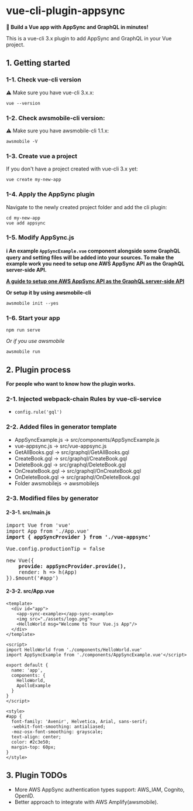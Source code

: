# vue-cli-plugin-appsync

**:rocket: Build a Vue app with AppSync and GraphQL in minutes!**

This is a vue-cli 3.x plugin to add AppSync and GraphQL in your Vue project.

## 1. Getting started

### 1-1. Check vue-cli version
:warning: Make sure you have vue-cli 3.x.x:

```
vue --version
```

### 1-2. Check awsmobile-cli version:
:warning: Make sure you have awsmobile-cli 1.1.x:

```
awsmobile -V
```

### 1-3. Create vue a project
If you don't have a project created with vue-cli 3.x yet:

```
vue create my-new-app
```

### 1-4. Apply the AppSync plugin
Navigate to the newly created project folder and add the cli plugin:

```
cd my-new-app
vue add appsync
```

### 1-5. Modify AppSync.js

**:information_source: An example `AppSyncExample.vue` component alongside some GraphQL query and setting files will be added into your sources. To make the example work you need to setup one AWS AppSync API as the GraphQL server-side API.**

[**A guide to setup one AWS AppSync API as the GraphQL server-side API**](https://github.com/komushi/vue-appsync-study)

**Or setup it by using awsmobile-cli**
```
awsmobile init --yes
```

### 1-6. Start your app

```
npm run serve
```

*Or if you use awsmobile*

```
awsmobile run
```

## 2. Plugin process
**For people who want to know how the plugin works.**

### 2-1. Injected webpack-chain Rules by vue-cli-service

- `config.rule('gql')`

### 2-2. Added files in generator template
* AppSyncExample.js -> src/components/AppSyncExample.js
* vue-appsync.js -> src/vue-appsync.js
* GetAllBooks.gql -> src/graphql/GetAllBooks.gql
* CreateBook.gql -> src/graphql/CreateBook.gql
* DeleteBook.gql -> src/graphql/DeleteBook.gql
* OnCreateBook.gql -> src/graphql/OnCreateBook.gql
* OnDeleteBook.gql -> src/graphql/OnDeleteBook.gql
* Folder awsmobilejs -> awsmobilejs

### 2-3. Modified files by generator
#### 2-3-1. src/main.js
<pre>
import Vue from 'vue'
import App from './App.vue'
<b>import { appSyncProvider } from './vue-appsync'</b>

Vue.config.productionTip = false

new Vue({
    <b>provide: appSyncProvider.provide(),</b>
    render: h => h(App)
}).$mount('#app')
</pre>

#### 2-3-2. src/App.vue
```
<template>
  <div id="app">
    <app-sync-example></app-sync-example>
    <img src="./assets/logo.png">
    <HelloWorld msg="Welcome to Your Vue.js App"/>
  </div>
</template>

<script>
import HelloWorld from './components/HelloWorld.vue'
import AppSyncExample from './components/AppSyncExample.vue'</script>

export default {
  name: 'app',
  components: {
    HelloWorld,
    ApolloExample
  }
}
</script>

<style>
#app {
  font-family: 'Avenir', Helvetica, Arial, sans-serif;
  -webkit-font-smoothing: antialiased;
  -moz-osx-font-smoothing: grayscale;
  text-align: center;
  color: #2c3e50;
  margin-top: 60px;
}
</style>
```

## 3. Plugin TODOs
* More AWS AppSync authentication types support: AWS_IAM, Cognito, OpenID.
* Better approach to integrate with AWS Amplify(awsmobile).